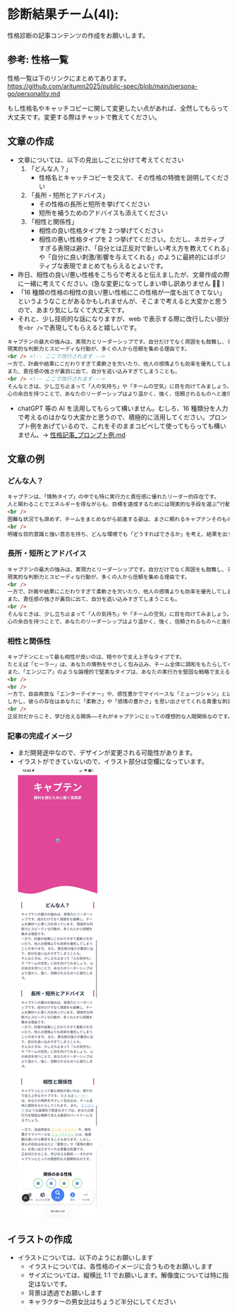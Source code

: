 # 診断結果チーム(4I):

性格診断の記事コンテンツの作成をお願いします。

## 参考: 性格一覧

性格一覧は下のリンクにまとめてあります。
https://github.com/aritumn2025/public-spec/blob/main/persona-go/personality.md

もし性格名やキャッチコピーに関して変更したい点があれば、全然してもらって大丈夫です。変更する際はチャットで教えてください。

## 文章の作成

- 文章については、以下の見出しごとに分けて考えてください
  1. 「どんな人？」
     - 性格名とキャッチコピーを交えて、その性格の特徴を説明してください
  2. 「長所・短所とアドバイス」
     - その性格の長所と短所を挙げてください
     - 短所を補うためのアドバイスも添えてください
  3. 「相性と関係性」
     - 相性の良い性格タイプを 2 つ挙げてください
     - 相性の悪い性格タイプを 2 つ挙げてください。ただし、ネガティブすぎる表現は避け、「自分とは正反対で新しい考え方を教えてくれる」や「自分に良い刺激/影響を与えてくれる」のように最終的にはポジティブな表現でまとめてもらえるとよいです。
- 昨日、相性の良い/悪い性格をこちらで考えると伝えましたが、文章作成の際に一緒に考えてください。(急な変更になってしまい申し訳ありません 🙇‍♀️ )
- 「16 種類の性格の相性の良い/悪い性格にこの性格が一度も出てきてない」というようなことがあるかもしれませんが、そこまで考えると大変かと思うので、あまり気にしなくて大丈夫です。
- それと、少し技術的な話になりますが、web で表示する際に改行したい部分を`<br />`で表現してもらえると嬉しいです。

```html
キャプテンの最大の強みは、実現力とリーダーシップです。自分だけでなく周囲をも鼓舞し、チームを勝利へと導く力を持っています。 <!-- ここで改行してますが、webで表示する際には改行されません -->
現実的な判断力とスピーディな行動が、多くの人から信頼を集める理由です。
<br /> <!-- ここで改行されます -->
一方で、計画や結果にこだわりすぎて柔軟さを欠いたり、他人の感情よりも効率を優先してしまうことがあります。
また、責任感の強さが裏目に出て、自分を追い込みすぎてしまうことも。
<br /> <!-- ここで改行されます -->
そんなときは、少し立ち止まって「人の気持ち」や「チームの空気」に目を向けてみましょう。
心の余白を持つことで、あなたのリーダーシップはより温かく、強く、信頼されるものへと進化します。
```

- chatGPT 等の AI を活用してもらって構いません。むしろ、16 種類分を人力で考えるのはかなり大変かと思うので、積極的に活用してください。プロンプト例をあげているので、これをそのままコピペして使ってもらっても構いません。→ [性格記事\_プロンプト例.md](./性格記事_プロンプト例.md)

## 文章の例

### どんな人？

```html
キャプテンは、「情熱タイプ」の中でも特に実行力と責任感に優れたリーダー的存在です。
人と関わることでエネルギーを得ながらも、目標を達成するためには現実的な手段を選ぶ“行動の人”でもあります。
<br />
困難な状況でも諦めず、チームをまとめながら前進する姿は、まさに頼れるキャプテンそのものです。
<br />
明確な目的意識と強い意志を持ち、どんな環境でも「どうすればできるか」を考え、結果を出すことに情熱を注ぎます。
```

### 長所・短所とアドバイス

```html
キャプテンの最大の強みは、実現力とリーダーシップです。自分だけでなく周囲をも鼓舞し、チームを勝利へと導く力を持っています。
現実的な判断力とスピーディな行動が、多くの人から信頼を集める理由です。
<br />
一方で、計画や結果にこだわりすぎて柔軟さを欠いたり、他人の感情よりも効率を優先してしまうことがあります。
また、責任感の強さが裏目に出て、自分を追い込みすぎてしまうことも。
<br />
そんなときは、少し立ち止まって「人の気持ち」や「チームの空気」に目を向けてみましょう。
心の余白を持つことで、あなたのリーダーシップはより温かく、強く、信頼されるものへと進化します。
```

### 相性と関係性

```html
キャプテンにとって最も相性が良いのは、穏やかで支え上手なタイプです。
たとえば「ヒーラー」は、あなたの情熱をやさしく包み込み、チーム全体に調和をもたらしてくれます。
また、「エンジニア」のような論理的で堅実なタイプは、あなたの実行力を堅固な戦略で支える最高のパートナーになるでしょう。
<br />
<br />
一方で、自由奔放な「エンターテイナー」や、感性豊かでマイペースな「ミュージシャン」とは、価値観の違いから衝突することもあります。
しかし、彼らの存在はあなたに「柔軟さ」や「感情の豊かさ」を思い出させてくれる貴重な刺激です。
<br />
正反対だからこそ、学び合える関係――それがキャプテンにとっての理想的な人間関係なのです。
```

### 記事の完成イメージ

- まだ開発途中なので、デザインが変更される可能性があります。
- イラストができていないので、イラスト部分は空欄になっています。
  ![記事の完成イメージ](./assets/article.png)

## イラストの作成

- イラストについては、以下のようにお願いします
  - イラストについては、各性格のイメージに合うものをお願いします
  - サイズについては、縦横比 1:1 でお願いします。解像度については特に指定はないです。
  - 背景は透過でお願いします
  - キャラクターの男女比はちょうど半分にしてください
